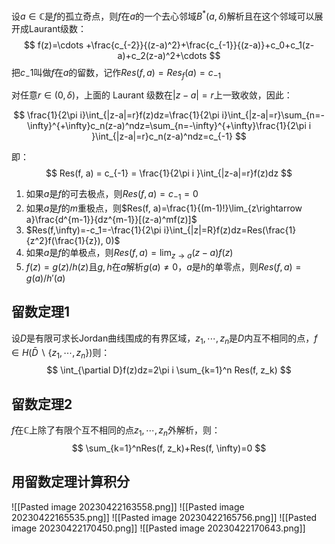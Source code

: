 设$a\in \mathbb C$是$f$的孤立奇点，则$f$在$a$的一个去心邻域$B^*(a,\delta)$解析且在这个邻域可以展开成Laurant级数：
$$
f(z)=\cdots +\frac{c_{-2}}{(z-a)^2}+\frac{c_{-1}}{(z-a)}+c_0+c_1(z-a)+c_2(z-a)^2+\cdots
$$
把$c_-1$叫做$f$在$a$的留数，记作$Res(f, a)=Res_f(a)=c_{-1}$

对任意$r\in(0, \delta)$，上面的 Laurant 级数在$|z-a|=r$上一致收敛，因此：

$$
\frac{1}{2\pi i}\int_{|z-a|=r}f(z)dz=\frac{1}{2\pi i}\int_{|z-a|=r}\sum_{n=-\infty}^{+\infty}c_n(z-a)^ndz=\sum_{n=-\infty}^{+\infty}\frac{1}{2\pi i }\int_{|z-a|=r}c_n(z-a)^ndz=c_{-1}
$$

即：
$$
Res(f, a) = c_{-1} = \frac{1}{2\pi i }\int_{|z-a|=r}f(z)dz
$$
1. 如果$a$是$f$的可去极点，则$Res(f, a) = c_{-1}=0$
2. 如果$a$是$f$的$m$重极点，则$Res(f, a)=\frac{1}{(m-1)!}\lim_{z\rightarrow a}\frac{d^{m-1}}{dz^{m-1}}[(z-a)^mf(z)]$
3. $Res(f,\infty)=-c_1=-\frac{1}{2\pi i}\int_{|z|=R}f(z)dz=Res(\frac{1}{z^2}f(\frac{1}{z}), 0)$
4. 如果$a$是$f$的单极点，则$Res(f, a)=\lim_{z\rightarrow a}(z-a)f(z)$
5. $f(z)=g(z)/h(z)$且$g, h$在$a$解析$g(a)\not=0$，$a$是$h$的单零点，则$Res(f, a)=g(a)/h'(a)$

## 留数定理1
设$D$是有限可求长Jordan曲线围成的有界区域，$z_1,\cdots, z_n$是$D$内互不相同的点，$f\in H(\bar D\backslash\{z_1, \cdots, z_n\})$则：
$$
\int_{\partial D}f(z)dz=2\pi i \sum_{k=1}^n Res(f, z_k)
$$

## 留数定理2
$f$在$\mathbb C$上除了有限个互不相同的点$z_1, \cdots, z_n$外解析，则：
$$
\sum_{k=1}^nRes(f, z_k)+Res(f, \infty)=0
$$


## 用留数定理计算积分
![[Pasted image 20230422163558.png]]
![[Pasted image 20230422165535.png]]
![[Pasted image 20230422165756.png]]
![[Pasted image 20230422170450.png]]
![[Pasted image 20230422170643.png]]